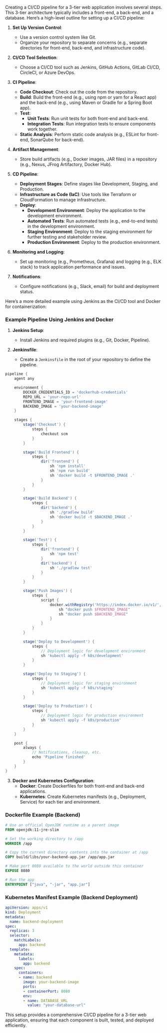 Creating a CI/CD pipeline for a 3-tier web application involves several steps. This 3-tier architecture typically includes a front-end, a back-end, and a database. Here’s a high-level outline for setting up a CI/CD pipeline:

1. **Set Up Version Control**:
   - Use a version control system like Git.
   - Organize your repository to separate concerns (e.g., separate directories for front-end, back-end, and infrastructure code).

2. **CI/CD Tool Selection**:
   - Choose a CI/CD tool such as Jenkins, GitHub Actions, GitLab CI/CD, CircleCI, or Azure DevOps.

3. **CI Pipeline**:
   - **Code Checkout**: Check out the code from the repository.
   - **Build**: Build the front-end (e.g., using npm or yarn for a React app) and the back-end (e.g., using Maven or Gradle for a Spring Boot app).
   - **Test**:
     - **Unit Tests**: Run unit tests for both front-end and back-end.
     - **Integration Tests**: Run integration tests to ensure components work together.
   - **Static Analysis**: Perform static code analysis (e.g., ESLint for front-end, SonarQube for back-end).

4. **Artifact Management**:
   - Store build artifacts (e.g., Docker images, JAR files) in a repository (e.g., Nexus, JFrog Artifactory, Docker Hub).

5. **CD Pipeline**:
   - **Deployment Stages**: Define stages like Development, Staging, and Production.
   - **Infrastructure as Code (IaC)**: Use tools like Terraform or CloudFormation to manage infrastructure.
   - **Deploy**:
     - **Development Environment**: Deploy the application to the development environment.
     - **Automated Tests**: Run automated tests (e.g., end-to-end tests) in the development environment.
     - **Staging Environment**: Deploy to the staging environment for further testing and stakeholder review.
     - **Production Environment**: Deploy to the production environment.

6. **Monitoring and Logging**:
   - Set up monitoring (e.g., Prometheus, Grafana) and logging (e.g., ELK stack) to track application performance and issues.

7. **Notifications**:
   - Configure notifications (e.g., Slack, email) for build and deployment status.

Here’s a more detailed example using Jenkins as the CI/CD tool and Docker for containerization:

### Example Pipeline Using Jenkins and Docker

1. **Jenkins Setup**:
   - Install Jenkins and required plugins (e.g., Git, Docker, Pipeline).

2. **Jenkinsfile**:
   - Create a `Jenkinsfile` in the root of your repository to define the pipeline.

```groovy
pipeline {
    agent any

    environment {
        DOCKER_CREDENTIALS_ID = 'dockerhub-credentials'
        REPO_URL = 'your-repo-url'
        FRONTEND_IMAGE = 'your-frontend-image'
        BACKEND_IMAGE = 'your-backend-image'
    }

    stages {
        stage('Checkout') {
            steps {
                checkout scm
            }
        }

        stage('Build Frontend') {
            steps {
                dir('frontend') {
                    sh 'npm install'
                    sh 'npm run build'
                    sh 'docker build -t $FRONTEND_IMAGE .'
                }
            }
        }

        stage('Build Backend') {
            steps {
                dir('backend') {
                    sh './gradlew build'
                    sh 'docker build -t $BACKEND_IMAGE .'
                }
            }
        }

        stage('Test') {
            steps {
                dir('frontend') {
                    sh 'npm test'
                }
                dir('backend') {
                    sh './gradlew test'
                }
            }
        }

        stage('Push Images') {
            steps {
                script {
                    docker.withRegistry('https://index.docker.io/v1/', DOCKER_CREDENTIALS_ID) {
                        sh "docker push $FRONTEND_IMAGE"
                        sh "docker push $BACKEND_IMAGE"
                    }
                }
            }
        }

        stage('Deploy to Development') {
            steps {
                // Deployment logic for development environment
                sh 'kubectl apply -f k8s/development'
            }
        }

        stage('Deploy to Staging') {
            steps {
                // Deployment logic for staging environment
                sh 'kubectl apply -f k8s/staging'
            }
        }

        stage('Deploy to Production') {
            steps {
                // Deployment logic for production environment
                sh 'kubectl apply -f k8s/production'
            }
        }
    }

    post {
        always {
            // Notifications, cleanup, etc.
            echo 'Pipeline finished'
        }
    }
}
```

3. **Docker and Kubernetes Configuration**:
   - **Docker**: Create Dockerfiles for both front-end and back-end applications.
   - **Kubernetes**: Create Kubernetes manifests (e.g., Deployment, Service) for each tier and environment.

### Dockerfile Example (Backend)

```dockerfile
# Use an official OpenJDK runtime as a parent image
FROM openjdk:11-jre-slim

# Set the working directory to /app
WORKDIR /app

# Copy the current directory contents into the container at /app
COPY build/libs/your-backend-app.jar /app/app.jar

# Make port 8080 available to the world outside this container
EXPOSE 8080

# Run the app
ENTRYPOINT ["java", "-jar", "app.jar"]
```

### Kubernetes Manifest Example (Backend Deployment)

```yaml
apiVersion: apps/v1
kind: Deployment
metadata:
  name: backend-deployment
spec:
  replicas: 3
  selector:
    matchLabels:
      app: backend
  template:
    metadata:
      labels:
        app: backend
    spec:
      containers:
      - name: backend
        image: your-backend-image
        ports:
        - containerPort: 8080
        env:
        - name: DATABASE_URL
          value: "your-database-url"
```

This setup provides a comprehensive CI/CD pipeline for a 3-tier web application, ensuring that each component is built, tested, and deployed efficiently.
